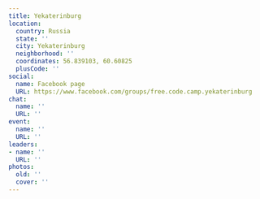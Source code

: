 ```yaml
---
title: Yekaterinburg
location:
  country: Russia
  state: ''
  city: Yekaterinburg
  neighborhood: ''
  coordinates: 56.839103, 60.60825
  plusCode: ''
social:
  name: Facebook page
  URL: https://www.facebook.com/groups/free.code.camp.yekaterinburg
chat:
  name: ''
  URL: ''
event:
  name: ''
  URL: ''
leaders:
- name: ''
  URL: ''
photos:
  old: ''
  cover: ''
---
```

